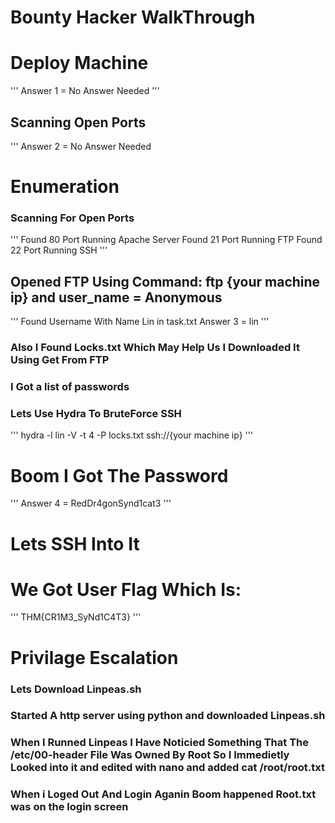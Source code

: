 
# Bounty Hacker WalkThrough
# Deploy Machine
'''
Answer 1 = No Answer Needed
'''
## Scanning Open Ports
'''
Answer 2 = No Answer Needed
# Enumeration
### Scanning For Open Ports
'''
Found 80 Port Running Apache Server
Found 21 Port Running FTP
Found 22 Port Running SSH
'''
## Opened FTP Using Command: ftp {your machine ip} and user_name = Anonymous
'''
Found Username With Name Lin in task.txt
Answer 3 = lin
'''
### Also I Found Locks.txt Which May Help Us I Downloaded It Using Get From FTP
### I Got a list of passwords

### Lets Use Hydra To BruteForce SSH
'''
hydra -l lin -V -t 4 -P locks.txt ssh://{your machine ip}
'''
# Boom I Got The Password
'''
Answer 4 = RedDr4gonSynd1cat3
'''
# Lets SSH Into It
# We Got User Flag Which Is:
'''
THM{CR1M3_SyNd1C4T3}
'''
# Privilage Escalation
### Lets Download Linpeas.sh 
### Started A http server using python and downloaded Linpeas.sh
### When I Runned Linpeas I Have Noticied Something That The /etc/00-header File Was Owned By Root So I Immedietly Looked into it and edited with nano and added cat /root/root.txt 
### When i Loged Out And Login Aganin Boom happened Root.txt was on the login screen
